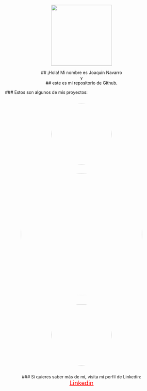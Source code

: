 <p align="center">
  <img src="" width="200" align="center">
</p>
<p align="center">
 ## ¡Hola! Mi nombre es Joaquin Navarro <br>
    y <br>
 ## este es mi repositorio de Github.
</p>
<p style="align="center">
  ### Estos son algunos de mis proyectos: <br>
</p>
<p align="center">
  <img src="" width="200" align="middle" style="padding: 3%; border-radius:250px;" href="" ><img src="" width="400" align="center" style="padding: 3%; border-radius:250px" href=""><img src="" width="200" align="center" style="padding: 3%; border-radius:250px" href="">
  </p>
  <p align="center">
   ### Si quieres saber más de mi, visita mi perfil de Linkedin: <br>
<a href="https://www.linkedin.com/in/ximo-navarro-mart%C3%AD-823995214/" style="color: red; font-size: 20px;">Linkedin</a>

